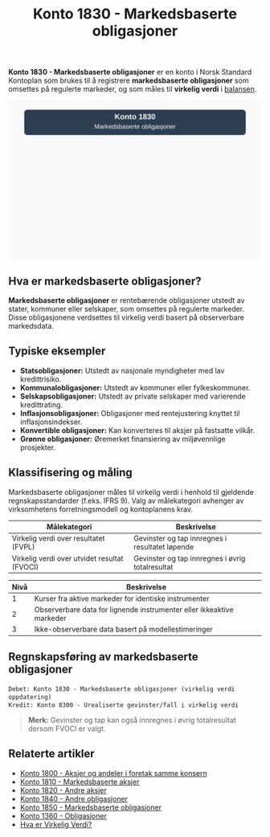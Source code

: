 ﻿---
title: "Konto 1830 - Markedsbaserte obligasjoner"
seoTitle: "Konto 1830 | Markedsbaserte obligasjoner | Kontoplan"
description: "Konto 1830 brukes til markedsbaserte obligasjoner som omsettes på regulerte markeder. Se måling til virkelig verdi, typiske eksempler og bokføring."
summary: "Konto 1830 dekker markedsbaserte obligasjoner. Lær om virkelig verdi og regnskapsføring."
---

**Konto 1830 - Markedsbaserte obligasjoner** er en konto i Norsk Standard Kontoplan som brukes til å registrere **markedsbaserte obligasjoner** som omsettes på regulerte markeder, og som måles til **virkelig verdi** i [balansen](/blogs/regnskap/hva-er-balanseregnskap "Hva er Balanseregnskap?").

![Illustrasjon av konto 1830 markedsbaserte obligasjoner](1830-markedsbaserte-obligasjoner-image.svg)

## Hva er markedsbaserte obligasjoner?

**Markedsbaserte obligasjoner** er rentebærende obligasjoner utstedt av stater, kommuner eller selskaper, som omsettes på regulerte markeder. Disse obligasjonene verdsettes til virkelig verdi basert på observerbare markedsdata.

## Typiske eksempler

* **Statsobligasjoner:** Utstedt av nasjonale myndigheter med lav kredittrisiko.
* **Kommunalobligasjoner:** Utstedt av kommuner eller fylkeskommuner.
* **Selskapsobligasjoner:** Utstedt av private selskaper med varierende kredittrating.
* **Inflasjonsobligasjoner:** Obligasjoner med rentejustering knyttet til inflasjonsindekser.
* **Konvertible obligasjoner:** Kan konverteres til aksjer på fastsatte vilkår.
* **Grønne obligasjoner:** Øremerket finansiering av miljøvennlige prosjekter.

## Klassifisering og måling

Markedsbaserte obligasjoner måles til virkelig verdi i henhold til gjeldende regnskapsstandarder (f.eks. IFRS 9). Valg av målekategori avhenger av virksomhetens forretningsmodell og kontoplanens krav.

| Målekategori                                     | Beskrivelse                                                    |
|--------------------------------------------------|----------------------------------------------------------------|
| Virkelig verdi over resultatet (FVPL)            | Gevinster og tap innregnes i resultatet løpende                |
| Virkelig verdi over utvidet resultat (FVOCI)     | Gevinster og tap innregnes i øvrig totalresultat               |

| Nivå | Beskrivelse                                                       |
|------|-------------------------------------------------------------------|
| 1    | Kurser fra aktive markeder for identiske instrumenter             |
| 2    | Observerbare data for lignende instrumenter eller ikkeaktive markeder |
| 3    | Ikke-observerbare data basert på modellestimeringer               |

## Regnskapsføring av markedsbaserte obligasjoner

```plaintext
Debet: Konto 1830 - Markedsbaserte obligasjoner (virkelig verdi oppdatering)
Kredit: Konto 8300 - Urealiserte gevinster/fall i virkelig verdi
```

> **Merk:** Gevinster og tap kan også innregnes i øvrig totalresultat dersom FVOCI er valgt.

## Relaterte artikler

* [Konto 1800 - Aksjer og andeler i foretak samme konsern](/blogs/kontoplan/1800-aksjer-og-andeler-i-foretak-samme-konsern "Konto 1800 - Aksjer og andeler i foretak samme konsern")
* [Konto 1810 - Markedsbaserte aksjer](/blogs/kontoplan/1810-markedsbaserte-aksjer "Konto 1810 - Markedsbaserte aksjer")
* [Konto 1820 - Andre aksjer](/blogs/kontoplan/1820-andre-aksjer "Konto 1820 - Andre aksjer")
* [Konto 1840 - Andre obligasjoner](/blogs/kontoplan/1840-andre-obligasjoner "Konto 1840 - Andre obligasjoner: Guide til andre obligasjoner i norsk kontoplan")
* [Konto 1850 - Markedsbaserte obligasjoner](/blogs/kontoplan/1850-markedsbaserte-obligasjoner "Konto 1850 - Markedsbaserte obligasjoner: Guide til markedsbaserte obligasjoner i norsk kontoplan")
* [Konto 1360 - Obligasjoner](/blogs/kontoplan/1360-obligasjoner "Konto 1360 - Obligasjoner")
* [Hva er Virkelig Verdi?](/blogs/regnskap/hva-er-virkelig-verdi "Hva er Virkelig Verdi? Verdsettelse og Regnskapsføring")






